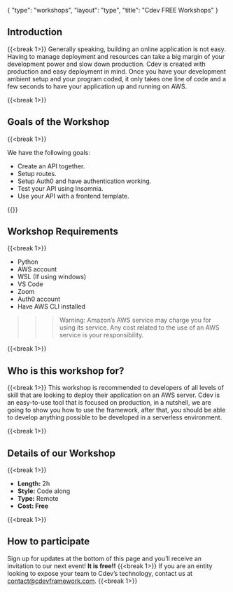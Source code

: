 {
    "type": "workshops",
    "layout": "type",
    "title": "Cdev FREE Workshops"
}

<!-- 
Overall page structure and ideas to convey

# High level goals of cdev
- Expand the amount of people that can effectively create software by themselves and within organizations

# current state
- Public Python SDK 
- Use it to create Serverless applications on AWS
- Rough edges

# next steps 
- Continue improving the SDK
- Build a platform to make collaboration easier between teams

-->
## Introduction
{{<break 1>}}
Generally speaking, building an online application is not easy. Having to manage deployment and resources can take a big margin of your development power and slow down production. Cdev is created with production and easy deployment in mind. Once you have your development ambient setup and your program coded, it only takes one line of code and a few seconds to have your application up and running on AWS.

{{<break 1>}}

## Goals of the Workshop

{{<break 1>}}

We have the following goals:
- Create an API together.
- Setup routes.
- Setup Auth0 and have authentication working.
- Test your API using Insomnia.
- Use your API with a frontend template.


{{<break >}}

## Workshop Requirements
{{<break 1>}}
- Python
- AWS account
- WSL (If using windows)
- VS Code
- Zoom
- Auth0 account
- Have AWS CLI installed

>>> Warning: Amazon’s AWS service may charge you for using its service. Any cost related to the use of an AWS service is your responsibility.

{{<break 1>}}
## Who is this workshop for?
{{<break 1>}}
This workshop is recommended to developers of all levels of skill that are looking to deploy their application on an AWS server. Cdev is an easy-to-use tool that is focused on production, in a nutshell, we are going to show you how to use the framework, after that, you should be able to develop anything possible to be developed in a serverless environment.

{{<break 1>}}
## Details of our Workshop
{{<break 1>}}
- **Length:** 2h
- **Style:** Code along
- **Type:** Remote
- **Cost: Free**

{{<break 1>}}
## How to participate
Sign up for updates at the bottom of this page and you’ll receive an invitation to our next event! **It is free!!**
{{<break 1>}}
If you are an entity looking to expose your team to Cdev’s technology, contact us at contact@cdevframework.com.
{{<break 1>}}